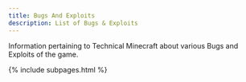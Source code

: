 ```yaml
---
title: Bugs And Exploits
description: List of Bugs & Exploits
---
```


Information pertaining to Technical Minecraft about various Bugs and Exploits of the game.

{% include subpages.html %}
